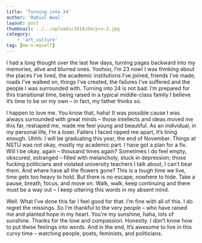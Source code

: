 ```yaml
---
title: 'Turning into 24'
author: 'Rabiul Awal'
layout: post
thumbnail: ../../uploads/2018/04/pro-2.jpg
category:
    - 'art_culture'
tag: [me-n-myself]
---
```

I had a long thought over the last few days, turning pages backward into my memories, alive and blurred ones. Yoohoo, I’m 23 now! I was thinking about the places I’ve lived, the academic institutions I’ve joined, friends I’ve made, roads I’ve walked on, things I’ve created, the failures I’ve suffered and the people I was surrounded with. Turning into 24 is not bad. I’m prepared for this transitional time, being raised in a typical middle-class family I believe it’s time to be on my own – in fact, my father thinks so.

I happen to love me. You know that, haha! It was possible cause I was always surrounded with great minds – those intellects and ideas moved me this far, reshaped me, made me feel young and beautiful. As an individual, in my personal life, I’m a loser. Failers I faced ripped me apart, it’s tiring enough. Uhhh. I will be graduating this year, the end of November. Things at NSTU was not okay, mostly my academic part. I have got a plan for a fix. Will I be okay, again – thousand times again? Sometimes I do feel empty, obscured, estranged – filled with melancholy, stuck in depression; those fucking politicians and violated university teachers I talk about, I can’t bear them. And where have all the flowers gone? This is a tough time we live, time gets too heavy to hold. But there is no escape, nowhere to hide. Take a pause, breath, focus, and move on. Walk, walk, keep continuing and there must be a way out – I keep uttering this words in my absent mind.

Well. What I’ve done this far I feel good for that. I’m fine with all of this. I do regret the missings. So I’m thankful to the very people – who have raised me and planted hope in my heart. You’re my sunshine, haha, lots of sunshine. Thanks for the love and compassion. Honestly. I don’t know how to put these feelings into words. And in the end, It’s awesome to live in this curvy time – watching people, poets, feminists, and politicians.